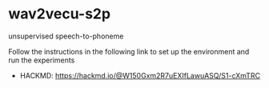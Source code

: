 # wav2vecu-s2p
 unsupervised speech-to-phoneme

Follow the instructions in the following link to set up the environment and run the experiments
* HACKMD: https://hackmd.io/@W150Gxm2R7uEXIfLawuASQ/S1-cXmTRC

